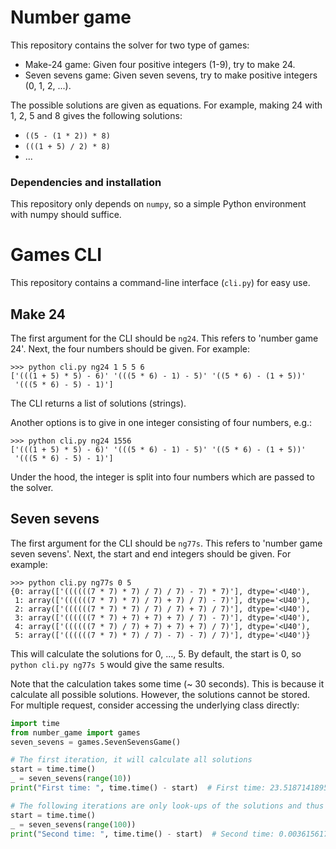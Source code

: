 # Number game

This repository contains the solver for two type of games:

- Make-24 game: Given four positive integers (1-9), try to make 24.
- Seven sevens game: Given seven sevens, try to make positive integers (0, 1, 2, ...).

The possible solutions are given as equations. For example, making 24 with 1, 2, 5 and 8 gives the following solutions:

- `((5 - (1 * 2)) * 8)`
- `(((1 + 5) / 2) * 8)`
- ...


### Dependencies and installation
This repository only depends on `numpy`, so a simple Python environment with numpy should suffice. 

# Games CLI
This repository contains a command-line interface (`cli.py`) for easy use.

## Make 24
The first argument for the CLI should be `ng24`. This refers to 'number game 24'. Next, the four numbers should be given. For example:
```commandline
>>> python cli.py ng24 1 5 5 6
['(((1 + 5) * 5) - 6)' '(((5 * 6) - 1) - 5)' '((5 * 6) - (1 + 5))'
 '(((5 * 6) - 5) - 1)']
```
The CLI returns a list of solutions (strings). 

Another options is to give in one integer consisting of four numbers, e.g.:
```commandline
>>> python cli.py ng24 1556
['(((1 + 5) * 5) - 6)' '(((5 * 6) - 1) - 5)' '((5 * 6) - (1 + 5))'
 '(((5 * 6) - 5) - 1)']
```
Under the hood, the integer is split into four numbers which are passed to the solver.

## Seven sevens
The first argument for the CLI should be `ng77s`. This refers to 'number game seven sevens'. Next, the start and end integers should be given. For example:
```commandline
>>> python cli.py ng77s 0 5
{0: array(['((((((7 * 7) * 7) / 7) / 7) - 7) * 7)'], dtype='<U40'), 
 1: array(['((((((7 * 7) * 7) / 7) + 7) / 7) - 7)'], dtype='<U40'), 
 2: array(['((((((7 * 7) * 7) / 7) / 7) + 7) / 7)'], dtype='<U40'), 
 3: array(['((((((7 * 7) + 7) + 7) + 7) / 7) - 7)'], dtype='<U40'), 
 4: array(['((((((7 * 7) / 7) + 7) + 7) + 7) / 7)'], dtype='<U40'), 
 5: array(['((((((7 * 7) * 7) / 7) - 7) - 7) / 7)'], dtype='<U40')}
```
This will calculate the solutions for 0, ..., 5. By default, the start is 0, so `python cli.py ng77s 5` would give the same results.

Note that the calculation takes some time (~ 30 seconds). This is because it calculate all possible solutions. However, the solutions cannot be stored. For multiple request, consider accessing the underlying class directly:
```python
import time
from number_game import games
seven_sevens = games.SevenSevensGame()

# The first iteration, it will calculate all solutions
start = time.time()
_ = seven_sevens(range(10))
print("First time: ", time.time() - start)  # First time: 23.51871418952942

# The following iterations are only look-ups of the solutions and thus much faster.
start = time.time()
_ = seven_sevens(range(100))
print("Second time: ", time.time() - start)  # Second time: 0.0036156177520751953
```
